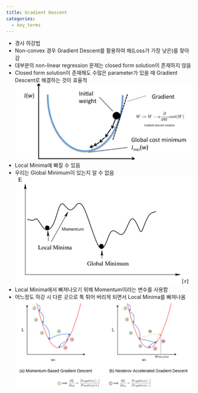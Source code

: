 ```yaml
---
title: Gradient Descent
categories:
  - key_terms
---
```


- 경사 하강법 
- Non-convex 경우 Gradient Descent를 활용하여 해(Loss가 가장 낮은)를 찾아 감
- 대부분의 non-linear regression 문제는 closed form solution이 존재하지 않음 
- Closed form solution이 존재해도 수많은 parameter가 있을 때 Gradient Descent로 해결하는 것이 효율적
	![image](https://github.com/code7ssage/code7ssage.github.io/blob/master/assets/attached%20file/Pasted%20image%2020240104145217.png?raw=true)
- Local Minima에 빠질 수 있음 
- 우리는 Global Minimum이 있는지 알 수 없음
	![image](https://github.com/code7ssage/code7ssage.github.io/blob/master/assets/attached%20file/Pasted%20image%2020240104145300.png?raw=true)
- Local Minima에서 빠져나오기 위해 Momentum이라는 변수를 사용함 
- 어느정도 하강 시 다른 곳으로 툭 튀어 버리게 되면서 Local Minima를 빠져나옴
	![image](https://github.com/code7ssage/code7ssage.github.io/blob/master/assets/attached%20file/Pasted%20image%2020240104145336.png?raw=true)